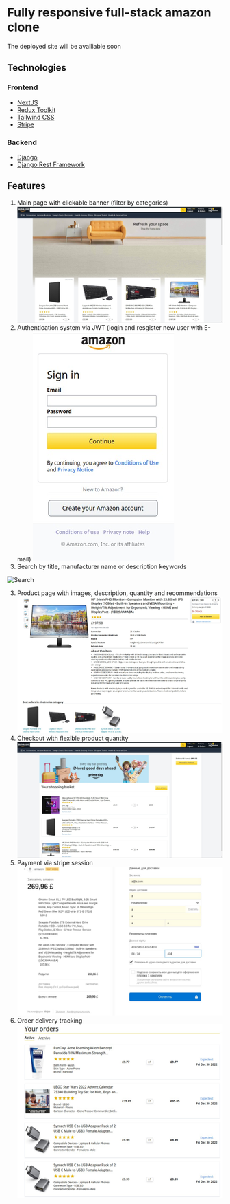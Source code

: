 # Fully responsive full-stack amazon clone
The deployed site will be availiable soon

## Technologies

### Frontend
* [NextJS](https://nextjs.org/)
* [Redux Toolkit](https://redux-toolkit.js.org/)
* [Tailwind CSS](https://tailwindcss.com/)
* [Stripe](https://stripe.com/)

### Backend
* [Django](https://www.djangoproject.com/)
* [Django Rest Framework](https://www.django-rest-framework.org/)

## Features
1. Main page with clickable banner (filter by categories)
![Landing page](https://github.com/aboronilov/amazon/blob/master/frontend/public/screenshots/main_page.jpg)
2. Authentication system via JWT (login and resgister new user with E-mail)
![Auth](https://github.com/aboronilov/amazon/blob/master/frontend/public/screenshots/login.jpg)
3. Search by title, manufacturer name or description keywords

![Search](https://github.com/aboronilov/amazon/blob/master/frontend/public/screenshots/search.jpg)

3. Product page with images, description, quantity and recommendations
![Product](https://github.com/aboronilov/amazon/blob/master/frontend/public/screenshots/product.jpg)
4. Checkout with flexible product quantity
![Checkout](https://github.com/aboronilov/amazon/blob/master/frontend/public/screenshots/checkout.jpg)
5. Payment via stripe session
![Payment](https://github.com/aboronilov/amazon/blob/master/frontend/public/screenshots/payment.jpg)
6. Order delivery tracking
![Payment](https://github.com/aboronilov/amazon/blob/master/frontend/public/screenshots/tracking.jpg)
